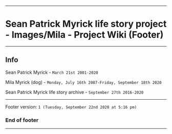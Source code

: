 
***

# Sean Patrick Myrick life story project - Images/Mila - Project Wiki (Footer)

***

## Info

Sean Patrick Myrick - `March 21st 2001-2020`

Mila Myrick (dog) - `Monday, July 16th 2007-Friday, September 18th 2020`

Sean Patrick Myrick life story archive - `September 27th 2016-2020`

***

Footer version: `1 (Tuesday, September 22nd 2020 at 5:16 pm)`

### End of footer

***
